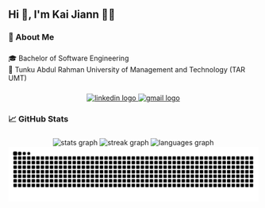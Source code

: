 <h2 align="left">Hi 👋, I'm Kai Jiann 👨‍💻</h2>

###

<h3 align="left">🫡 About Me</h3>

###

<p align="left">🎓 Bachelor of Software Engineering<br>🏫 Tunku Abdul Rahman University of Management and Technology (TAR UMT)</p>

###

<div align="center">
  <a href="https://www.linkedin.com/in/tan-kai-jiann-198232335/" target="_blank">
    <img src="https://raw.githubusercontent.com/maurodesouza/profile-readme-generator/master/src/assets/icons/social/linkedin/default.svg" width="52" height="40" alt="linkedin logo"  />
  </a>
  <a href="mailto: kaijianntan03@gmail.com" target="_blank">
    <img src="https://raw.githubusercontent.com/maurodesouza/profile-readme-generator/master/src/assets/icons/social/gmail/default.svg" width="52" height="40" alt="gmail logo"  />
  </a>
</div>

###

<h3 align="left">📈 GitHub Stats</h3>

###

<div align="center">
  <img src="https://github-readme-stats.vercel.app/api?username=KaiJiann0722&hide_title=false&hide_rank=true&show_icons=true&include_all_commits=false&count_private=true&disable_animations=false&theme=tokyonight&locale=en&hide_border=false" height="150" alt="stats graph"  />
  <img src="https://streak-stats.demolab.com?user=KaiJiann0722&locale=en&mode=weekly&theme=tokyonight&hide_border=false&border_radius=5" height="150" alt="streak graph"  />
  <img src="https://github-readme-stats.vercel.app/api/top-langs?username=KaiJiann0722&locale=en&hide_title=false&layout=compact&card_width=320&langs_count=5&theme=tokyonight&hide_border=false" height="150" alt="languages graph"  />
</div>

<img src="https://raw.githubusercontent.com/KaiJiann0722/KaiJiann0722/output/snake.svg" alt="Snake animation" />

###